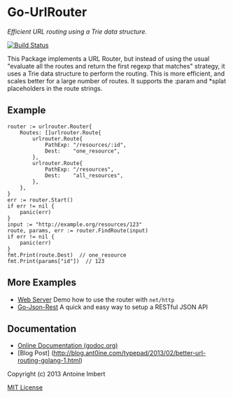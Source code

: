 
Go-UrlRouter
============

*Efficient URL routing using a Trie data structure.*

[![Build Status](https://travis-ci.org/ant0ine/go-urlrouter.png?branch=master)](https://travis-ci.org/ant0ine/go-urlrouter)

This Package implements a URL Router, but instead of using the usual "evaluate all the routes and return the first regexp that matches"
strategy, it uses a Trie data structure to perform the routing. This is more efficient, and scales better for a large number of routes. It supports the :param and \*splat placeholders in the route strings.

Example
-------

	router := urlrouter.Router{
		Routes: []urlrouter.Route{
			urlrouter.Route{
				PathExp: "/resources/:id",
				Dest:    "one_resource",
			},
			urlrouter.Route{
				PathExp: "/resources",
				Dest:    "all_resources",
			},
		},
	}
	err := router.Start()
	if err != nil {
		panic(err)
	}
	input := "http://example.org/resources/123"
	route, params, err := router.FindRoute(input)
	if err != nil {
		panic(err)
	}
	fmt.Print(route.Dest)  // one_resource
	fmt.Print(params["id"])  // 123


More Examples
-------------

- [Web Server](https://github.com/ant0ine/go-urlrouter/blob/master/examples/webserver.go) Demo how to use the router with `net/http`
- [Go-Json-Rest](https://github.com/ant0ine/go-json-rest) A quick and easy way to setup a RESTful JSON API

Documentation
-------------

- [Online Documentation (godoc.org)](http://godoc.org/github.com/ant0ine/go-urlrouter)
- [Blog Post] (http://blog.ant0ine.com/typepad/2013/02/better-url-routing-golang-1.html)


Copyright (c) 2013 Antoine Imbert

[MIT License](https://github.com/ant0ine/go-urlrouter/blob/master/LICENSE)


